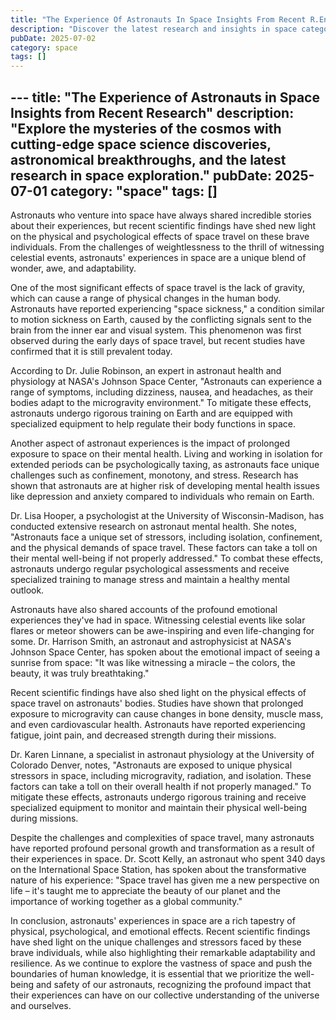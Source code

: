 ```yaml
---
title: "The Experience Of Astronauts In Space Insights From Recent R.En"
description: "Discover the latest research and insights in space category on MindVerse Daily."
pubDate: 2025-07-02
category: space
tags: []
---
```


﻿---
title: "The Experience of Astronauts in Space Insights from Recent Research"
description: "Explore the mysteries of the cosmos with cutting-edge space science discoveries, astronomical breakthroughs, and the latest research in space exploration."
pubDate: 2025-07-01
category: "space"
tags: []
---

Astronauts who venture into space have always shared incredible stories about their experiences, but recent scientific findings have shed new light on the physical and psychological effects of space travel on these brave individuals. From the challenges of weightlessness to the thrill of witnessing celestial events, astronauts' experiences in space are a unique blend of wonder, awe, and adaptability.

One of the most significant effects of space travel is the lack of gravity, which can cause a range of physical changes in the human body. Astronauts have reported experiencing "space sickness," a condition similar to motion sickness on Earth, caused by the conflicting signals sent to the brain from the inner ear and visual system. This phenomenon was first observed during the early days of space travel, but recent studies have confirmed that it is still prevalent today.

According to Dr. Julie Robinson, an expert in astronaut health and physiology at NASA's Johnson Space Center, "Astronauts can experience a range of symptoms, including dizziness, nausea, and headaches, as their bodies adapt to the microgravity environment." To mitigate these effects, astronauts undergo rigorous training on Earth and are equipped with specialized equipment to help regulate their body functions in space.

Another aspect of astronaut experiences is the impact of prolonged exposure to space on their mental health. Living and working in isolation for extended periods can be psychologically taxing, as astronauts face unique challenges such as confinement, monotony, and stress. Research has shown that astronauts are at higher risk of developing mental health issues like depression and anxiety compared to individuals who remain on Earth.

Dr. Lisa Hooper, a psychologist at the University of Wisconsin-Madison, has conducted extensive research on astronaut mental health. She notes, "Astronauts face a unique set of stressors, including isolation, confinement, and the physical demands of space travel. These factors can take a toll on their mental well-being if not properly addressed." To combat these effects, astronauts undergo regular psychological assessments and receive specialized training to manage stress and maintain a healthy mental outlook.

Astronauts have also shared accounts of the profound emotional experiences they've had in space. Witnessing celestial events like solar flares or meteor showers can be awe-inspiring and even life-changing for some. Dr. Harrison Smith, an astronaut and astrophysicist at NASA's Johnson Space Center, has spoken about the emotional impact of seeing a sunrise from space: "It was like witnessing a miracle – the colors, the beauty, it was truly breathtaking."

Recent scientific findings have also shed light on the physical effects of space travel on astronauts' bodies. Studies have shown that prolonged exposure to microgravity can cause changes in bone density, muscle mass, and even cardiovascular health. Astronauts have reported experiencing fatigue, joint pain, and decreased strength during their missions.

Dr. Karen Linnane, a specialist in astronaut physiology at the University of Colorado Denver, notes, "Astronauts are exposed to unique physical stressors in space, including microgravity, radiation, and isolation. These factors can take a toll on their overall health if not properly managed." To mitigate these effects, astronauts undergo rigorous training and receive specialized equipment to monitor and maintain their physical well-being during missions.

Despite the challenges and complexities of space travel, many astronauts have reported profound personal growth and transformation as a result of their experiences in space. Dr. Scott Kelly, an astronaut who spent 340 days on the International Space Station, has spoken about the transformative nature of his experience: "Space travel has given me a new perspective on life – it's taught me to appreciate the beauty of our planet and the importance of working together as a global community."

In conclusion, astronauts' experiences in space are a rich tapestry of physical, psychological, and emotional effects. Recent scientific findings have shed light on the unique challenges and stressors faced by these brave individuals, while also highlighting their remarkable adaptability and resilience. As we continue to explore the vastness of space and push the boundaries of human knowledge, it is essential that we prioritize the well-being and safety of our astronauts, recognizing the profound impact that their experiences can have on our collective understanding of the universe and ourselves.
